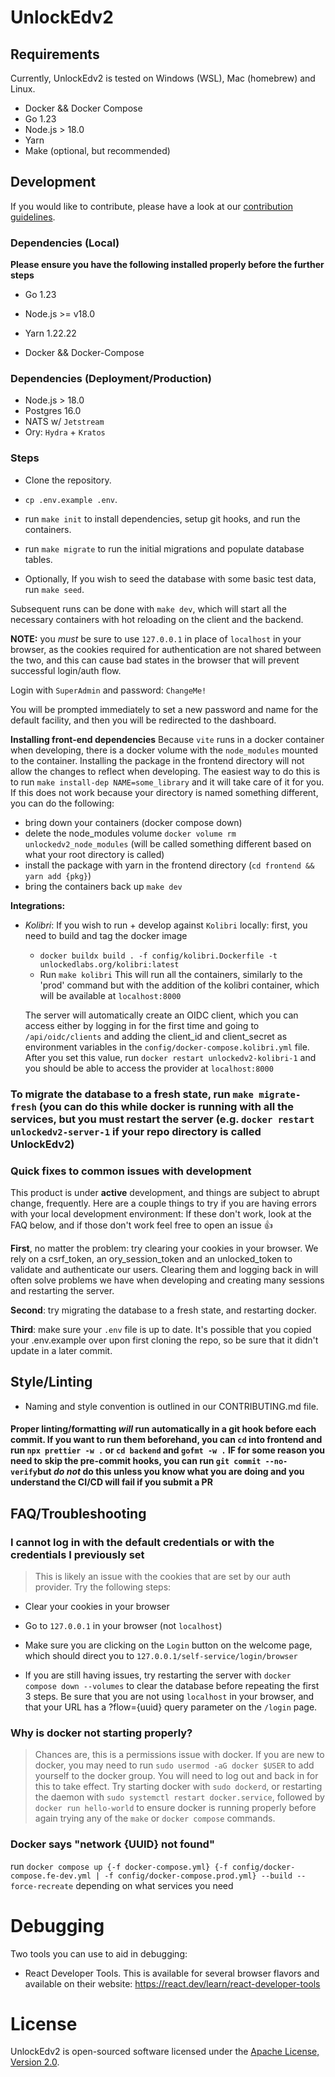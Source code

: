 # UnlockEdv2

## Requirements

Currently, UnlockEdv2 is tested on Windows (WSL), Mac (homebrew) and Linux.

- Docker && Docker Compose
- Go 1.23
- Node.js > 18.0
- Yarn
- Make (optional, but recommended)

## Development

If you would like to contribute, please have a look at our [contribution guidelines](CONTRIBUTING.md).

### Dependencies (Local)

**Please ensure you have the following installed properly before the further steps**

- Go 1.23

- Node.js >= v18.0

- Yarn 1.22.22

- Docker && Docker-Compose

### Dependencies (Deployment/Production)

- Node.js > 18.0
- Postgres 16.0
- NATS w/ `Jetstream`
- Ory: `Hydra` + `Kratos`

### Steps

- Clone the repository.

- `cp .env.example .env`.

- run `make init` to install dependencies, setup git hooks, and run the containers.

- run `make migrate` to run the initial migrations and populate database tables.

- Optionally, If you wish to seed the database with some basic test data, run `make seed`.


Subsequent runs can be done with `make dev`, which will start all the necessary containers
with hot reloading on the client and the backend.


**NOTE:** you _must_ be sure to use `127.0.0.1` in place of `localhost` in your browser, as the cookies required for authentication are not shared between the two,
and this can cause bad states in the browser that will prevent successful login/auth flow.

Login with `SuperAdmin` and password: `ChangeMe!`

You will be prompted immediately to set a new password and name for the default facility, and then you
will be redirected to the dashboard.


**Installing front-end dependencies**
Because `vite` runs in a docker container when developing, there is a docker volume with the `node_modules` mounted to the container. Installing the package in the frontend directory will not allow the changes to reflect when developing. The easiest way to do this is to run `make install-dep NAME=some_library` and it will take care of it for you.
If this does not work because your directory is named something different, you can do the following:

- bring down your containers (docker compose down)
- delete the node_modules volume `docker volume rm unlockedv2_node_modules` (will be called something different based on what your root directory is called)
- install the package with yarn in the frontend directory (`cd frontend && yarn add {pkg}`)
- bring the containers back up `make dev`

**Integrations:**

- _Kolibri_:
  If you wish to run + develop against `Kolibri` locally:
  first, you need to build and tag the docker image

  - `docker buildx build . -f config/kolibri.Dockerfile -t unlockedlabs.org/kolibri:latest`
  - Run `make kolibri`
    This will run all the containers, similarly to the 'prod' command but with the addition of the kolibri container,
    which will be available at `localhost:8000`

  The server will automatically create an OIDC client, which you can access either by logging in for the first
  time and going to `/api/oidc/clients` and adding the client_id and client_secret as environment variables in
  the `config/docker-compose.kolibri.yml` file. After you set this value, run `docker restart unlockedv2-kolibri-1`
  and you should be able to access the provider at `localhost:8000`

### To migrate the database to a fresh state, run `make migrate-fresh` (you can do this while docker is running with all the services, but you must restart the server (e.g. `docker restart unlockedv2-server-1` if your repo directory is called UnlockEdv2)



### **Quick fixes to common issues with development**

This product is under **active** development, and things are subject to abrupt change, frequently.
Here are a couple things to try if you are having errors with your local development environment:
If these don't work, look at the FAQ below, and if those don't work feel free to open an issue 👍

**First**, no matter the problem: try clearing your cookies in your browser. We rely on a csrf_token, an ory_session_token and an unlocked_token
to validate and authenticate our users. Clearing them and logging back in will often solve problems we have when developing
and creating many sessions and restarting the server.

**Second**: try migrating the database to a fresh state, and restarting docker.

**Third**: make sure your `.env` file is up to date. It's possible that you copied your .env.example over upon first cloning the repo,
so be sure that it didn't update in a later commit.

## Style/Linting

- Naming and style convention is outlined in our CONTRIBUTING.md file.

#### Proper linting/formatting _will_ run automatically in a git hook before each commit. If you want to run them beforehand, you can `cd` into frontend and run `npx prettier -w .` or `cd backend` and `gofmt -w .` IF for some reason you need to skip the pre-commit hooks, you can run `git commit --no-verify`but _do not_ do this unless you know what you are doing and you understand the CI/CD will fail if you submit a PR

## FAQ/Troubleshooting

### I cannot log in with the default credentials or with the credentials I previously set

> This is likely an issue with the cookies that are set by our auth provider. Try the following steps:

- Clear your cookies in your browser
- Go to `127.0.0.1` in your browser (not `localhost`)
- Make sure you are clicking on the `Login` button on the welcome page, which should direct you to `127.0.0.1/self-service/login/browser`

- If you are still having issues, try restarting the server with `docker compose down --volumes` to clear the database
  before repeating the first 3 steps. Be sure that you are not using `localhost` in your browser,
  and that your URL has a ?flow={uuid} query parameter on the `/login` page.

### Why is docker not starting properly?

> Chances are, this is a permissions issue with docker. If you are new to docker, you may need to run `sudo usermod -aG docker $USER`
> to add yourself to the docker group. You will need to log out and back in for this to take effect.
> Try starting docker with `sudo dockerd`, or restarting the daemon with `sudo systemctl restart docker.service`, followed by `docker run hello-world`
> to ensure docker is running properly before again trying any of the `make` or `docker compose` commands.

### Docker says "network {UUID} not found"

run `docker compose up {-f docker-compose.yml} {-f config/docker-compose.fe-dev.yml | -f config/docker-compose.prod.yml} --build --force-recreate` depending on what services you need

# Debugging

Two tools you can use to aid in debugging:

- React Developer Tools. This is available for several browser flavors and available on their website: <https://react.dev/learn/react-developer-tools>

# License

UnlockEdv2 is open-sourced software licensed under the [Apache License, Version 2.0](https://opensource.org/license/apache-2-0/).

